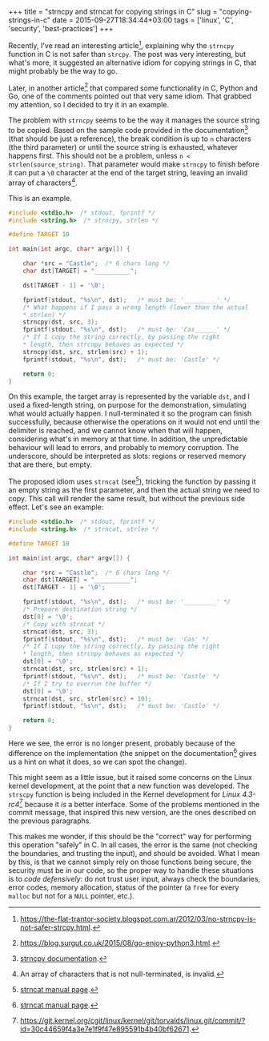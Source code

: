 +++
title = "strncpy and strncat for copying strings in C"
slug = "copying-strings-in-c"
date = 2015-09-27T18:34:44+03:00
tags = ['linux', 'C', 'security', 'best-practices']
+++

Recently, I\'ve read an interesting article[^1], explaining why the
`strncpy` function in C is not safer than `strcpy`. The post was very
interesting, but what\'s more, it suggested an alternative idiom for
copying strings in C, that might probably be the way to go.

Later, in another article[^2] that compared some functionality in C,
Python and Go, one of the comments pointed out that very same idiom.
That grabbed my attention, so I decided to try it in an example.

The problem with `strncpy` seems to be the way it manages the source
string to be copied. Based on the sample code provided in the
documentation[^3] (that should be just a reference), the break condition
is up to `n` characters (the third parameter) or until the source string
is exhausted, whatever happens first. This should not be a problem,
unless `n < strlen(source_string)`. That parameter would make `strncpy`
to finish before it can put a `\0` character at the end of the target
string, leaving an invalid array of characters[^4].

This is an example.

```c
#include <stdio.h>  /* stdout, fprintf */
#include <string.h>  /* strncpy, strlen */

#define TARGET 10

int main(int argc, char* argv[]) {

    char *src = "Castle";  /* 6 chars long */
    char dst[TARGET] = "__________";

    dst[TARGET - 1] = '\0';

    fprintf(stdout, "%s\n", dst);   /* must be: '_________' */
    /* What happens if I pass a wrong length (lower than the actual
    * strlen) */
    strncpy(dst, src, 3);
    fprintf(stdout, "%s\n", dst);   /* must be: 'Cas______' */
    /* If I copy the string correctly, by passing the right
    * length, then strcnpy behaves as expected */
    strncpy(dst, src, strlen(src) + 1);
    fprintf(stdout, "%s\n", dst);   /* must be: 'Castle' */

    return 0;
}
```

On this example, the target array is represented by the variable `dst`,
and I used a fixed-length string, on purpose for the demonstration,
simulating what would actually happen. I null-terminated it so the
program can finish successfully, because otherwise the operations on it
would not end until the delimiter is reached, and we cannot know when
that will happen, considering what\'s in memory at that time. In
addition, the unpredictable behaviour will lead to errors, and probably
to memory corruption. The underscore, should be interpreted as slots:
regions or reserved memory that are there, but empty.

The proposed idiom uses `strncat` (see[^5]), tricking the function by
passing it an empty string as the first parameter, and then the actual
string we need to copy. This call will render the same result, but
without the previous side effect. Let\'s see an example:

```c
#include <stdio.h>  /* stdout, fprintf */
#include <string.h>  /* strncat, strlen */

#define TARGET 10

int main(int argc, char* argv[]) {

    char *src = "Castle";  /* 6 chars long */
    char dst[TARGET] = "__________";
    dst[TARGET - 1] = '\0';

    fprintf(stdout, "%s\n", dst);   /* must be: '_________' */
    /* Prepare destination string */
    dst[0] = '\0';
    /* Copy with strncat */
    strncat(dst, src, 3);
    fprintf(stdout, "%s\n", dst);   /* must be: 'Cas' */
    /* If I copy the string correctly, by passing the right
    * length, then strcnpy behaves as expected */
    dst[0] = '\0';
    strncat(dst, src, strlen(src) + 1);
    fprintf(stdout, "%s\n", dst);   /* must be: 'Castle' */
    /* If I try to overrun the buffer */
    dst[0] = '\0';
    strncat(dst, src, strlen(src) + 10);
    fprintf(stdout, "%s\n", dst);   /* must be: 'Castle' */

    return 0;
}
```

Here we see, the error is no longer present, probably because of the
difference on the implementation (the snippet on the documentation[^6]
gives us a hint on what it does, so we can spot the change).

This might seem as a little issue, but it raised some concerns on the
Linux kernel development, at the point that a new function was
developed. The `strscpy` function is being included in the Kernel
development for *Linux 4.3-rc4*[^7] because it *is* a better interface.
Some of the problems mentioned in the commit message, that inspired this
new version, are the ones described on the previous paragraphs.

This makes me wonder, if this should be the \"correct\" way for
performing this operation \"safely\" in C. In all cases, the error is
the same (not checking the boundaries, and trusting the input), and
should be avoided. What I mean by this, is that we cannot simply rely on
those functions being secure, the security must be in our code, so the
proper way to handle these situations is to *code defensively*: do not
trust user input, always check the boundaries, error codes, memory
allocation, status of the pointer (a `free` for every `malloc` but not
for a `NULL` pointer, etc.).

[^1]: <https://the-flat-trantor-society.blogspot.com.ar/2012/03/no-strncpy-is-not-safer-strcpy.html>.

[^2]: <https://blog.surgut.co.uk/2015/08/go-enjoy-python3.html>.

[^3]: [strncpy documentation](https://linux.die.net/man/3/strncpy/).

[^4]: An array of characters that is not null-terminated, is invalid.

[^5]: [strncat manual page](https://linux.die.net/man/3/strncat/).

[^6]: [strncat manual page](https://linux.die.net/man/3/strncat/).

[^7]: <https://git.kernel.org/cgit/linux/kernel/git/torvalds/linux.git/commit/?id=30c44659f4a3e7e1f9f47e895591b4b40bf62671>.
